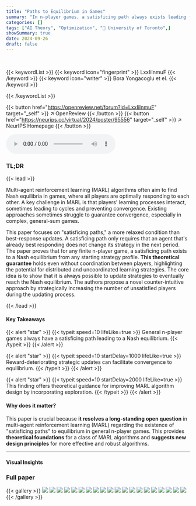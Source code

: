 ```yaml
---
title: "Paths to Equilibrium in Games"
summary: "In n-player games, a satisficing path always exists leading from any initial strategy profile to a Nash equilibrium by allowing unsatisfied players to explore suboptimal strategies."
categories: []
tags: ["AI Theory", "Optimization", "🏢 University of Toronto",]
showSummary: true
date: 2024-09-26
draft: false
---
```


<br>

{{< keywordList >}}
{{< keyword icon="fingerprint" >}} LxxIiInmuF {{< /keyword >}}
{{< keyword icon="writer" >}} Bora Yongacoglu et el. {{< /keyword >}}
 
{{< /keywordList >}}

{{< button href="https://openreview.net/forum?id=LxxIiInmuF" target="_self" >}}
↗ OpenReview
{{< /button >}}
{{< button href="https://neurips.cc/virtual/2024/poster/95556" target="_self" >}}
↗ NeurIPS Homepage
{{< /button >}}


<audio controls>
    <source src="https://ai-paper-reviewer.com/LxxIiInmuF/podcast.wav" type="audio/wav">
    Your browser does not support the audio element.
</audio>


### TL;DR


{{< lead >}}

Multi-agent reinforcement learning (MARL) algorithms often aim to find Nash equilibria in games, where all players are optimally responding to each other.  A key challenge in MARL is that players' learning processes interact, sometimes leading to cycles and preventing convergence.  Existing approaches sometimes struggle to guarantee convergence, especially in complex, general-sum games. 

This paper focuses on "satisficing paths," a more relaxed condition than best-response updates. A satisficing path only requires that an agent that's already best responding does not change its strategy in the next period.  The paper proves that for any finite n-player game, a satisficing path exists to a Nash equilibrium from any starting strategy profile. **This theoretical guarantee** holds even without coordination between players, highlighting the potential for distributed and uncoordinated learning strategies. The core idea is to show that it is always possible to update strategies to eventually reach the Nash equilibrium. The authors propose a novel counter-intuitive approach by strategically increasing the number of unsatisfied players during the updating process.

{{< /lead >}}


#### Key Takeaways

{{< alert "star" >}}
{{< typeit speed=10 lifeLike=true >}} General n-player games always have a satisficing path leading to a Nash equilibrium. {{< /typeit >}}
{{< /alert >}}

{{< alert "star" >}}
{{< typeit speed=10 startDelay=1000 lifeLike=true >}} Reward-deteriorating strategic updates can facilitate convergence to equilibrium. {{< /typeit >}}
{{< /alert >}}

{{< alert "star" >}}
{{< typeit speed=10 startDelay=2000 lifeLike=true >}} This finding offers theoretical guidance for improving MARL algorithm design by incorporating exploration. {{< /typeit >}}
{{< /alert >}}

#### Why does it matter?
This paper is crucial because **it resolves a long-standing open question** in multi-agent reinforcement learning (MARL) regarding the existence of "satisficing paths" to equilibrium in general n-player games.  This provides **theoretical foundations** for a class of MARL algorithms and **suggests new design principles** for more effective and robust algorithms.

------
#### Visual Insights







### Full paper

{{< gallery >}}
<img src="https://ai-paper-reviewer.com/LxxIiInmuF/1.png" class="grid-w50 md:grid-w33 xl:grid-w25" />
<img src="https://ai-paper-reviewer.com/LxxIiInmuF/2.png" class="grid-w50 md:grid-w33 xl:grid-w25" />
<img src="https://ai-paper-reviewer.com/LxxIiInmuF/3.png" class="grid-w50 md:grid-w33 xl:grid-w25" />
<img src="https://ai-paper-reviewer.com/LxxIiInmuF/4.png" class="grid-w50 md:grid-w33 xl:grid-w25" />
<img src="https://ai-paper-reviewer.com/LxxIiInmuF/5.png" class="grid-w50 md:grid-w33 xl:grid-w25" />
<img src="https://ai-paper-reviewer.com/LxxIiInmuF/6.png" class="grid-w50 md:grid-w33 xl:grid-w25" />
<img src="https://ai-paper-reviewer.com/LxxIiInmuF/7.png" class="grid-w50 md:grid-w33 xl:grid-w25" />
<img src="https://ai-paper-reviewer.com/LxxIiInmuF/8.png" class="grid-w50 md:grid-w33 xl:grid-w25" />
<img src="https://ai-paper-reviewer.com/LxxIiInmuF/9.png" class="grid-w50 md:grid-w33 xl:grid-w25" />
<img src="https://ai-paper-reviewer.com/LxxIiInmuF/10.png" class="grid-w50 md:grid-w33 xl:grid-w25" />
<img src="https://ai-paper-reviewer.com/LxxIiInmuF/11.png" class="grid-w50 md:grid-w33 xl:grid-w25" />
<img src="https://ai-paper-reviewer.com/LxxIiInmuF/12.png" class="grid-w50 md:grid-w33 xl:grid-w25" />
<img src="https://ai-paper-reviewer.com/LxxIiInmuF/13.png" class="grid-w50 md:grid-w33 xl:grid-w25" />
<img src="https://ai-paper-reviewer.com/LxxIiInmuF/14.png" class="grid-w50 md:grid-w33 xl:grid-w25" />
<img src="https://ai-paper-reviewer.com/LxxIiInmuF/15.png" class="grid-w50 md:grid-w33 xl:grid-w25" />
<img src="https://ai-paper-reviewer.com/LxxIiInmuF/16.png" class="grid-w50 md:grid-w33 xl:grid-w25" />
<img src="https://ai-paper-reviewer.com/LxxIiInmuF/17.png" class="grid-w50 md:grid-w33 xl:grid-w25" />
<img src="https://ai-paper-reviewer.com/LxxIiInmuF/18.png" class="grid-w50 md:grid-w33 xl:grid-w25" />
<img src="https://ai-paper-reviewer.com/LxxIiInmuF/19.png" class="grid-w50 md:grid-w33 xl:grid-w25" />
<img src="https://ai-paper-reviewer.com/LxxIiInmuF/20.png" class="grid-w50 md:grid-w33 xl:grid-w25" />
{{< /gallery >}}